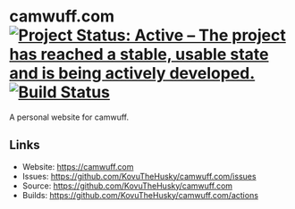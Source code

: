 # camwuff.com [![Project Status: Active – The project has reached a stable, usable state and is being actively developed.](https://www.repostatus.org/badges/latest/active.svg)](https://www.repostatus.org/#active) [![Build Status](https://github.com/KovuTheHusky/camwuff.com/actions/workflows/jekyll.yml/badge.svg?branch=main)](https://github.com/KovuTheHusky/camwuff.com/actions/workflows/jekyll.yml)

A personal website for camwuff.

## Links

* Website: <https://camwuff.com>
* Issues: <https://github.com/KovuTheHusky/camwuff.com/issues>
* Source: <https://github.com/KovuTheHusky/camwuff.com>
* Builds: <https://github.com/KovuTheHusky/camwuff.com/actions>
